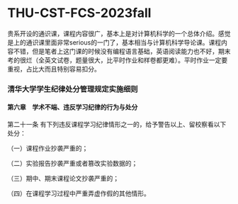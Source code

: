 # THU-CST-FCS-2023fall

贵系开设的通识课，课程内容很广，基本上是对计算机科学的一个总体介绍。感觉是上的通识课里面非常serious的一门了，基本相当与计算机科学导论课。课程内容不错，但是笔者上这门课的时候没有编程语言基础，英语阅读能力也不好，期末考的很烂（全英文试卷，题量很大，比平时作业和样卷都更难）。平时作业一定要重视，占比大而且特别容易扣分。

### 清华大学学生纪律处分管理规定实施细则

#### 第六章　学术不端、违反学习纪律的行为与处分

第二十一条 有下列违反课程学习纪律情形之一的，给予警告以上、留校察看以下处分：

（一）课程作业抄袭严重的；

（二）实验报告抄袭严重或者篡改实验数据的；

（三）期中、期末课程论文抄袭严重的；

（四）在课程学习过程中严重弄虚作假的其他情形。